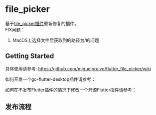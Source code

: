 # file_picker

基于[file_picker插件](https://github.com/miguelpruivo/flutter_file_picker)重新修复的插件。    
FIX问题：
1. MacOS上选择文件后获取到的路径为/的问题

## Getting Started

具体使用请参考: https://github.com/miguelpruivo/flutter_file_picker/wiki

如何开发一个go-flutter-desktop插件请参考：

如何在不发布Flutter插件的情况下修改一个开源Flutter插件请参考：

## 发布流程
